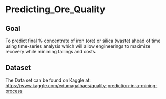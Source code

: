 # Predicting_Ore_Quality

## Goal

To predict final % concentrate of iron (ore) or silica (waste) ahead of time using time-series analysis which will allow engineerings to maximize recovery while miniming tailings and costs. 

## Dataset

The Data set can be found on Kaggle at:
https://www.kaggle.com/edumagalhaes/quality-prediction-in-a-mining-process



 


